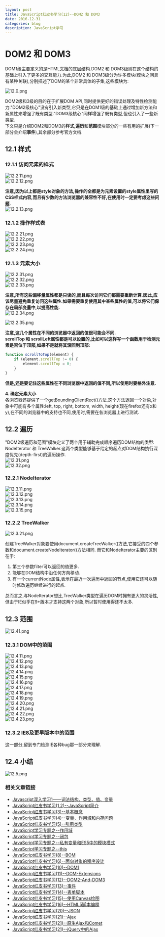 ```yaml
---
layout: post
title: JavaScript红皮书学习(12)--DOM2 和 DOM3
date: 2016-12-31
categories: blog
description: JavaScript学习
---
```


# DOM2 和 DOM3      
DOM1级主要定义的是HTML文档的底层结构.DOM2 和 DOM3级则在这个结构的基础上引入了更多的交互能力.为此,DOM2 和 DOM3级分为许多模块(模块之间具有某种关联),分别描述了DOM的某个非常具体的子集,这些模块为:      

![12.0.png](http://upload-images.jianshu.io/upload_images/3001083-746a88d915ac3b4d.png?imageMogr2/auto-orient/strip%7CimageView2/2/w/1240)      

DOM2级和3级的目的在于扩展DOM API,同时提供更好的错误处理及特性检测能力."DOM2级核心"没有引入新类型,它只是在DOM1级的基础上通过增加新方法和新属性来增强了既有类型."DOM3级核心"同样增强了既有类型,但也引入了一些新类型.      
下文只是介绍DOM2和DOM3的**样式**,**遍历**和**范围**模块部分的一些有用的扩展(下一部分会介绍**事件**),其余部分参考官方文档.      

## 12.1 样式      

### 12.1.1 访问元素的样式      
![12.2.11.png](http://upload-images.jianshu.io/upload_images/3001083-afc046b9cef30699.png?imageMogr2/auto-orient/strip%7CimageView2/2/w/1240)      
![12.2.12.png](http://upload-images.jianshu.io/upload_images/3001083-a85da328996138da.png?imageMogr2/auto-orient/strip%7CimageView2/2/w/1240)      

**注意,因为以上都是style对象的方法,操作的全都是为元素设置的style属性里写的CSS样式内容,而且有少数的方法浏览器的兼容性不好,在使用时一定要考虑这些问题.**      
![12.2.13.png](http://upload-images.jianshu.io/upload_images/3001083-00fda90be0f794b2.png?imageMogr2/auto-orient/strip%7CimageView2/2/w/1240)      
                                                                                                                                                                                                                                                                                                                                                                                                                                                                                                                                                            
### 12.1.2 操作样式表      
![12.2.21.png](http://upload-images.jianshu.io/upload_images/3001083-150aefdd166bfbeb.png?imageMogr2/auto-orient/strip%7CimageView2/2/w/1240)      
![12.2.22.png](http://upload-images.jianshu.io/upload_images/3001083-f5bfca471f25cfcd.png?imageMogr2/auto-orient/strip%7CimageView2/2/w/1240)      
![12.2.23.png](http://upload-images.jianshu.io/upload_images/3001083-11b8222dd67084d1.png?imageMogr2/auto-orient/strip%7CimageView2/2/w/1240)      
![12.2.24.png](http://upload-images.jianshu.io/upload_images/3001083-e762df36e6387c40.png?imageMogr2/auto-orient/strip%7CimageView2/2/w/1240)      

### 12.1.3 元素大小      
![12.2.31.png](http://upload-images.jianshu.io/upload_images/3001083-e1a6c6323ea3b81b.png?imageMogr2/auto-orient/strip%7CimageView2/2/w/1240)      
![12.2.32.png](http://upload-images.jianshu.io/upload_images/3001083-2cde82609499e5a9.png?imageMogr2/auto-orient/strip%7CimageView2/2/w/1240)      
![12.2.33.png](http://upload-images.jianshu.io/upload_images/3001083-bff743f2bc8acb7a.png?imageMogr2/auto-orient/strip%7CimageView2/2/w/1240)      

**注意,所有这些偏移量属性都是只读的,而且每次访问它们都需要重新计算.因此,应该尽量避免重复访问这些属性.如果需要重复使用其中某些属性的值,可以将它们保存在局部变量中,以提高性能.**      
![12.2.34.png](http://upload-images.jianshu.io/upload_images/3001083-cd7ebc3998f2819d.png?imageMogr2/auto-orient/strip%7CimageView2/2/w/1240)      

![12.2.35.png](http://upload-images.jianshu.io/upload_images/3001083-03bfd84c47f4e0b7.png?imageMogr2/auto-orient/strip%7CimageView2/2/w/1240)      

**注意,这几个属性在不同的浏览器中返回的值很可能会不同.**      
**scrollTop 和 scrollLeft属性都是可以设置的,比如可以这样写一个函数用于检测元素是否位于顶部,如果不是就将其滚回到顶部:**      

``` javascript
function scrollToTop(element) {
	if (element.scrollTop != 0) {
		element.scrollTop = 0;
	}
}
```
**但是,还是要记住这些属性在不同浏览器中返回的值不同,所以使用时要格外注意.**      

**4. 确定元素大小**      
各浏览器还提供了一个getBoundingClientRect()方法.这个方法返回一个对象,对象中可能有多个属性:left, top, right, bottom, width, height(现在firefox还有x和y),在不同的浏览器中的支持也不同,使用时,需要在各浏览器上进行测试.      

## 12.2 遍历      
"DOM2级遍历和范围"模块定义了两个用于辅助完成顺序遍历DOM结构的类型: NodeIterator 和 TreeWalker.这两个类型能够基于给定的起点对DOM结构执行深度优先(depth-first)的遍历操作.      
![12.31.png](http://upload-images.jianshu.io/upload_images/3001083-b806dd3ed171c04b.png?imageMogr2/auto-orient/strip%7CimageView2/2/w/1240)      
![12.32.png](http://upload-images.jianshu.io/upload_images/3001083-baae6cbf407e59e6.png?imageMogr2/auto-orient/strip%7CimageView2/2/w/1240)      

### 12.2.1 NodeIterator      
![12.3.11.png](http://upload-images.jianshu.io/upload_images/3001083-354bf55cb675242a.png?imageMogr2/auto-orient/strip%7CimageView2/2/w/1240)      
![12.3.12.png](http://upload-images.jianshu.io/upload_images/3001083-b363a86556ca3393.png?imageMogr2/auto-orient/strip%7CimageView2/2/w/1240)      
![12.3.13.png](http://upload-images.jianshu.io/upload_images/3001083-ba317f890d1e2bd1.png?imageMogr2/auto-orient/strip%7CimageView2/2/w/1240)      
![12.3.14.png](http://upload-images.jianshu.io/upload_images/3001083-8ec42d6ded12fcca.png?imageMogr2/auto-orient/strip%7CimageView2/2/w/1240)      
![12.3.15.png](http://upload-images.jianshu.io/upload_images/3001083-eddf81db34f0d79e.png?imageMogr2/auto-orient/strip%7CimageView2/2/w/1240)      

### 12.2.2 TreeWalker      
![12.3.21.png](http://upload-images.jianshu.io/upload_images/3001083-6490104948554cb5.png?imageMogr2/auto-orient/strip%7CimageView2/2/w/1240)      

创建TreeWalker对象要使用document.createTreeWalker()方法,它接受的四个参数和document.createNodeIterator()方法相同.      而它和NodeIterator主要的区别在于:      
1. 第三个参数filter可以返回的值更多.      
2. 能够在DOM结构中沿任何方向移动.      
3. 有一个currentNode属性,表示在最近一次遍历中返回的节点,使用它还可以随时修改遍历继续进行的起点.      

总而言之,与NodeIterator想比,TreeWalker类型在遍历DOM时拥有更大的灵活性,但由于IE似乎在9+版本才支持这两个对象,所以暂时使用得还不太多.      

## 12.3 范围      
![12.41.png](http://upload-images.jianshu.io/upload_images/3001083-fccde3f2be2f2aba.png?imageMogr2/auto-orient/strip%7CimageView2/2/w/1240)      

### 12.3.1 DOM中的范围      
![12.4.11.png](http://upload-images.jianshu.io/upload_images/3001083-2442447d2cef7779.png?imageMogr2/auto-orient/strip%7CimageView2/2/w/1240)      
![12.4.12.png](http://upload-images.jianshu.io/upload_images/3001083-10b0b757e5258097.png?imageMogr2/auto-orient/strip%7CimageView2/2/w/1240)      
![12.4.13.png](http://upload-images.jianshu.io/upload_images/3001083-e24b29c9b916aa0b.png?imageMogr2/auto-orient/strip%7CimageView2/2/w/1240)      
![12.4.14.png](http://upload-images.jianshu.io/upload_images/3001083-9b3c1ad99113d513.png?imageMogr2/auto-orient/strip%7CimageView2/2/w/1240)      
![12.4.15.png](http://upload-images.jianshu.io/upload_images/3001083-178b8fb5c6068ef4.png?imageMogr2/auto-orient/strip%7CimageView2/2/w/1240)      
![12.4.16.png](http://upload-images.jianshu.io/upload_images/3001083-a1fccbc58fc3f47d.png?imageMogr2/auto-orient/strip%7CimageView2/2/w/1240)      
![12.4.17.png](http://upload-images.jianshu.io/upload_images/3001083-b9f11381dc2e82f5.png?imageMogr2/auto-orient/strip%7CimageView2/2/w/1240)      
![12.4.18.png](http://upload-images.jianshu.io/upload_images/3001083-a895cff89f9695a7.png?imageMogr2/auto-orient/strip%7CimageView2/2/w/1240)      
![12.4.19.png](http://upload-images.jianshu.io/upload_images/3001083-a95e7f2d0e08866a.png?imageMogr2/auto-orient/strip%7CimageView2/2/w/1240)      
![12.4.20.png](http://upload-images.jianshu.io/upload_images/3001083-44c008c500410040.png?imageMogr2/auto-orient/strip%7CimageView2/2/w/1240)      
![12.4.21.png](http://upload-images.jianshu.io/upload_images/3001083-5df0b81368e2306d.png?imageMogr2/auto-orient/strip%7CimageView2/2/w/1240)      
![12.4.22.png](http://upload-images.jianshu.io/upload_images/3001083-902e8503af319c1e.png?imageMogr2/auto-orient/strip%7CimageView2/2/w/1240)      
![12.4.23.png](http://upload-images.jianshu.io/upload_images/3001083-24fac269ff9db7d1.png?imageMogr2/auto-orient/strip%7CimageView2/2/w/1240)      

### 12.3.2 IE8及更早版本中的范围      
这一部分,留到专门检测IE各种bug那一部分来理解.      

## 12.4 小结      
![12.5.png](http://upload-images.jianshu.io/upload_images/3001083-34cd3d38618891dd.png?imageMogr2/auto-orient/strip%7CimageView2/2/w/1240)      


### 相关文章链接    
 - [Javascript深入学习1——词法结构、类型、值、变量](http://liveipool.com/blog/2016/09/12/learn-javascript-1/)       
 - [JavaScript红皮书学习(1,2)--JavaScript简介](http://liveipool.com/blog/2016/12/14/JavaScript-RedBook-1,2-Introduction/)  
 - [JavaScript红皮书学习(3)--基本概念](http://liveipool.com/blog/2016/12/14/JavaScript-RedBook-3-BasicConcepts/)   
 - [JavaScript红皮书学习(4)--变量、作用域和内存问题](http://liveipool.com/blog/2016/12/19/JavaScript-RedBook-4-Variable-Scope-and-Memory/)    
 - [JavaScript红皮书学习(5)--引用类型](http://liveipool.com/blog/2016/12/22/JavaScript-RedBook-5-Reference-Type)     
 - [JavaScript学习专题之--作用域](http://liveipool.com/blog/2016/12/22/JavaScript-Scope)   
 - [JavaScript学习专题之--闭包](http://liveipool.com/blog/2016/12/23/JavaScript-Closures)     
 - [JavaScript学习专题之--私有变量和ES5中的模块模式](http://liveipool.com/blog/2016/12/24/JavaScript-Private-Variable-and-ES5Modules)      
 - [JavaScript学习专题之--this](http://liveipool.com/blog/2016/12/25/JavaScript-this)       
 - [JavaScript红皮书学习(8)--BOM](http://liveipool.com/blog/2016/12/25/JavaScript-RedBook-8-BOM)             
 - [JavaScript红皮书学习(6)--面向对象的程序设计](http://liveipool.com/blog/2016/12/27/JavaScript-RedBook-6-Object-Oriented)                  
 - [JavaScript红皮书学习(10)--DOM1](http://liveipool.com/blog/2016/12/31/JavaScript-RedBook-10-DOM1)                  
 - [JavaScript红皮书学习(11)--DOM-Extensions](http://liveipool.com/blog/2016/12/31/JavaScript-RedBook-11-DOM-Extensions)                  
 - [JavaScript红皮书学习(12)--DOM2-And-DOM3](http://liveipool.com/blog/2016/12/31/JavaScript-RedBook-12-DOM2-And-DOM3)                  
 - [JavaScript红皮书学习(13)--事件](http://liveipool.com/blog/2017/01/13/JavaScript-RedBook-13-Event)                  
 - [JavaScript红皮书学习(14)--表单脚本](http://liveipool.com/blog/2017/01/13/JavaScript-RedBook-14-Form)                
 - [JavaScript红皮书学习(15)--使用Canvas绘图](http://liveipool.com/blog/2017/01/14/JavaScript-RedBook-15-Canvas)      
 - [JavaScript红皮书学习(16)--HTML5脚本编程](http://liveipool.com/blog/2017/01/14/JavaScript-RedBook-16-HTML5-Scripts-Programming)           
 - [JavaScript红皮书学习(20)--JSON](http://liveipool.com/blog/2017/01/17/JavaScript-RedBook-20-JSON)      
 - [JavaScript红皮书学习(21)--Ajax](http://liveipool.com/blog/2017/01/18/JavaScript-RedBook-21-Ajax)      
 - [JavaScript红皮书学习(21)--原生Ajax和Comet](http://liveipool.com/blog/2017/01/18/JavaScript-RedBook-21-Primary-Ajax-and-Comet)      
 - [JavaScript红皮书学习(21)--jQuery中的Ajax](http://liveipool.com/blog/2017/01/19/JavaScript-RedBook-21-Ajax-in-jQuery)      
